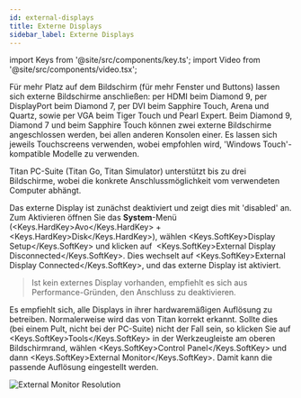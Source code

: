 ```yaml
---
id: external-displays
title: Externe Displays
sidebar_label: Externe Displays
---
```


import Keys from '@site/src/components/key.ts';
import Video from '@site/src/components/video.tsx';

Für mehr Platz auf dem Bildschirm (für mehr Fenster und Buttons) lassen
sich externe Bildschirme anschließen: per HDMI beim Diamond 9, per DisplayPort beim Diamond 7, 
per DVI beim Sapphire Touch, Arena und Quartz, sowie per VGA beim Tiger Touch und Pearl Expert. 
Beim Diamond 9, Diamond 7 und beim Sapphire Touch können zwei externe Bildschirme angeschlossen 
werden, bei allen anderen Konsolen einer. Es lassen sich jeweils Touchscreens verwenden, wobei 
empfohlen wird, 'Windows Touch'-kompatible Modelle zu verwenden.

Titan PC-Suite (Titan Go, Titan Simulator) unterstützt bis zu drei 
Bildschirme, wobei die konkrete Anschlussmöglichkeit vom verwendeten 
Computer abhängt.

Das externe Display ist zunächst deaktiviert und zeigt dies mit
'disabled' an. Zum Aktivieren öffnen Sie das **System**-Menü 
(<Keys.HardKey>Avo</Keys.HardKey> + <Keys.HardKey>Disk</Keys.HardKey>), 
wählen <Keys.SoftKey>Display Setup</Keys.SoftKey> und klicken auf
&nbsp;<Keys.SoftKey>External Display Disconnected</Keys.SoftKey>. Dies wechselt 
auf <Keys.SoftKey>External Display Connected</Keys.SoftKey>, und das externe Display ist aktiviert.

>   Ist kein externes Display vorhanden, empfiehlt es sich aus Performance-Gründen, den Anschluss zu deaktivieren.

Es empfiehlt sich, alle Displays in ihrer hardwaremäßigen Auflösung zu
betreiben. Normalerweise wird das von Titan korrekt erkannt. Sollte dies
(bei einem Pult, nicht bei der PC-Suite) nicht der Fall sein, so klicken Sie 
auf <Keys.SoftKey>Tools</Keys.SoftKey> in der Werkzeugleiste am oberen Bildschirmrand, 
wählen <Keys.SoftKey>Control Panel</Keys.SoftKey> und dann <Keys.SoftKey>External Monitor</Keys.SoftKey>. 
Damit kann die passende Auflösung eingestellt werden.

![External Monitor Resolution](/docs/images/External-Monitor-Resolution.png)


